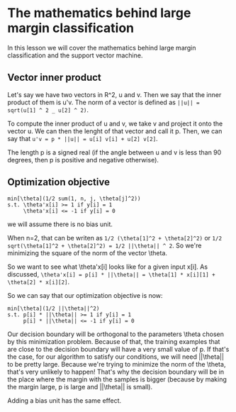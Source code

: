 # The mathematics behind large margin classification

In this lesson we will cover the mathematics behind large margin classification and the support vector machine.

## Vector inner product

Let's say we have two vectors in R^2, u and v. Then we say that the inner product of them is u'v. The norm of a vector is defined as `||u|| = sqrt(u[1] ^ 2 _ u[2] ^ 2)`.

To compute the inner product of u and v, we take v and project it onto the vector u. We can then the lenght of that vector and call it p. Then, we can say that `u'v = p * ||u|| = u[i] v[i] + u[2] v[2]`.

The length p is a signed real (if the angle between u and v is less than 90 degrees, then p is positive and negative otherwise).

## Optimization objective

```
min[\theta](1/2 sum(1, n, j, \theta[j]^2))
s.t. \theta'x[i] >= 1 if y[i] = 1
     \theta'x[i] <= -1 if y[i] = 0
```

we will assume there is no bias unit.

When n=2, that can be writen as `1/2 (\theta[1]^2 + \theta[2]^2)` or `1/2 sqrt(\theta[1]^2 + \theta[2]^2) = 1/2 ||\theta|| ^ 2`. So we're minimizing the square of the norm of the vector \theta.

So we want to see what \theta'x[i] looks like for a given input x[i]. As discussed, `\theta'x[i] = p[i] * ||\theta|| = \theta[1] * x[i][1] + \theta[2] * x[i][2]`.

So we can say that our optimization objective is now:

```
min[\theta](1/2 ||\theta||^2)
s.t. p[i] * ||\theta|| >= 1 if y[i] = 1
     p[i] * ||\theta|| <= -1 if y[i] = 0
```

Our decision boundary will be orthogonal to the parameters \theta chosen by this minimization problem. Because of that, the training examples that are close to the decision boundary will have a very small value of p. If that's the case, for our algorithm to satisfy our conditions, we will need ||\theta|| to be pretty large. Because we're trying to minimize the norm of the \theta, that's very unlikely to happen! That's why the decision boundary will be in the place where the margin with the samples is bigger (because by making the margin large, p is large and ||\theta|| is small).

Adding a bias unit has the same effect.
